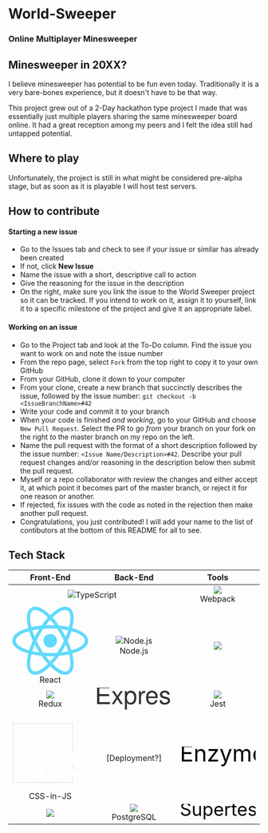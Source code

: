 # World-Sweeper
### Online Multiplayer Minesweeper

## Minesweeper in 20XX?
I believe minesweeper has potential to be fun even today. Traditionally it is a very bare-bones experience, but it doesn't have to be that way.

This project grew out of a 2-Day hackathon type project I made that was essentially just multiple players sharing the same minesweeper board online. It had a great reception among my peers and I felt the idea still had untapped potential.

## Where to play
Unfortunately, the project is still in what might be considered pre-alpha stage, but as soon as it is playable I will host test servers.

## How to contribute
#### Starting a new issue
- Go to the Issues tab and check to see if your issue or similar has already been created
- If not, click **New Issue**
- Name the issue with a short, descriptive call to action
- Give the reasoning for the issue in the description
- On the right, make sure you link the issue to the World Sweeper project so it can be tracked. If you intend to work on it, assign it to yourself, link it to a specific milestone of the project and give it an appropriate label.

#### Working on an issue
- Go to the Project tab and look at the To-Do column. Find the issue you want to work on and note the issue number
- From the repo page, select `Fork` from the top right to copy it to your own GitHub
- From your GitHub, clone it down to your computer
- From your clone, create a new branch that succinctly describes the issue, followed by the issue number: `git checkout -b <IssueBranchName>#42`
- Write your code and commit it to your branch
- When your code is finished *and working*, go to your GitHub and choose `New Pull Request`. Select the PR to go *from* your branch on your fork on the right *to* the master branch on my repo on the left.
- Name the pull request with the format of a short description followed by the issue number: `<Issue Name/Description>#42`. Describe your pull request changes and/or reasoning in the description below then submit the pull request.
- Myself or a repo collaborator with review the changes and either accept it, at which point it becomes part of the master branch, or reject it for one reason or another.
- If rejected, fix issues with the code as noted in the rejection then make another pull request.
- Congratulations, you just contributed! I will add your name to the list of contibutors at the bottom of this README for all to see.

## Tech Stack
<table style="text-align: center">
    <thead>
        <tr>
            <th style="width: 33%; text-align: center">Front-End</th>
            <th style="width: 33%; text-align: center">Back-End</th>
            <th style="width: 33%; text-align: center">Tools</th>
        </tr>
    </thead>
    <tbody>
        <tr>
            <td  colspan=2><img src="https://camo.githubusercontent.com/6effdb8103365043944db7a341e91ffe2fc234e5/68747470733a2f2f63646e2e7261776769742e636f6d2f706564726f6d616c74657a2f747970657363726970742d6c6f676f2d72656372656174696f6e2f6d61737465722f6c6f676f732f747970657363726970742d636f6c6f722d6c6f676f2e737667" alt="TypeScript"/></td>
            <td><img src="https://webpack.js.org/d19378a95ebe6b15d5ddea281138dcf4.svg"><br>Webpack</td>
        </tr>
        <tr>
            <td><img src="data:image/svg+xml;base64,PHN2ZyB4bWxucz0iaHR0cDovL3d3dy53My5vcmcvMjAwMC9zdmciIHZpZXdCb3g9Ii0xMS41IC0xMC4yMzE3NCAyMyAyMC40NjM0OCI+CiAgPHRpdGxlPlJlYWN0IExvZ288L3RpdGxlPgogIDxjaXJjbGUgY3g9IjAiIGN5PSIwIiByPSIyLjA1IiBmaWxsPSIjNjFkYWZiIi8+CiAgPGcgc3Ryb2tlPSIjNjFkYWZiIiBzdHJva2Utd2lkdGg9IjEiIGZpbGw9Im5vbmUiPgogICAgPGVsbGlwc2Ugcng9IjExIiByeT0iNC4yIi8+CiAgICA8ZWxsaXBzZSByeD0iMTEiIHJ5PSI0LjIiIHRyYW5zZm9ybT0icm90YXRlKDYwKSIvPgogICAgPGVsbGlwc2Ugcng9IjExIiByeT0iNC4yIiB0cmFuc2Zvcm09InJvdGF0ZSgxMjApIi8+CiAgPC9nPgo8L3N2Zz4K"><br>React</td>
            <td><img src="https://upload.wikimedia.org/wikipedia/commons/thumb/d/d9/Node.js_logo.svg/200px-Node.js_logo.svg.png" alt="Node.js"/><br>Node.js</td>
            <td><img src="https://d33wubrfki0l68.cloudfront.net/7a197cfe44548cc1a3f581152af70a3051e11671/78df8/img/babel.svg"></td>
        </tr>
        <tr>
            <td><img src="https://redux.js.org/img/redux.svg"><br>Redux</td>
            <td><svg width="100%" height="100%" viewBox="15 -200 925 300"
     xmlns="http://www.w3.org/2000/svg" xmlns:xlink="http://www.w3.org/1999/xlink">
     <style>.font {font-family: helvetica neue,open sans,sans-serif;}</style>
    <text font-size="300" font-weight="100" fill="#333" class="font">Express</text>
  </svg></td>
            <td><img src="https://camo.githubusercontent.com/b8606e6a237d8e7e7800067f0f739129da1fa6f8/687474703a2f2f7365656b6c6f676f2e636f6d2f696d616765732f4a2f6a6573742d6c6f676f2d463939303145424246372d7365656b6c6f676f2e636f6d2e706e67"><br>Jest</td>
        </tr>
        <tr>
            <td><svg xmlns="http://www.w3.org/2000/svg" viewBox="0 0 120 120" class="c0212 c027"><path fill="transparent" d="M0 13h95v94H0z"></path><path fill="#eee" d="M96,107.5H0v-95h96V107.5z M1.803,105.705h92.393v-91.41H1.803C1.803,14.295,1.803,105.705,1.803,105.705z"></path><path fill="#fff" d="M64.294 86.574c1.903 3.108 4.379 5.392 8.759 5.392 3.679 0 6.029-1.839 6.029-4.379 0-3.044-2.414-4.123-6.464-5.894l-2.219-.952c-6.407-2.729-10.663-6.149-10.663-13.378 0-6.659 5.073-11.728 13.003-11.728 5.645 0 9.704 1.965 12.628 7.109l-6.914 4.439c-1.522-2.73-3.164-3.805-5.714-3.805-2.601 0-4.249 1.65-4.249 3.805 0 2.663 1.65 3.742 5.459 5.392l2.22.951c7.544 3.235 11.803 6.533 11.803 13.948 0 7.993-6.279 12.373-14.713 12.373-8.246 0-13.573-3.929-16.18-9.079 0-.002 7.215-4.194 7.215-4.194zm32.029 0c1.903 3.108 4.379 5.392 8.759 5.392 3.679 0 6.029-1.839 6.029-4.379 0-3.044-2.414-4.123-6.464-5.894l-2.219-.952c-6.407-2.729-10.663-6.149-10.663-13.378 0-6.659 5.073-11.728 13.003-11.728 5.645 0 9.704 1.965 12.628 7.109l-6.914 4.439c-1.522-2.73-3.164-3.805-5.714-3.805-2.601 0-4.249 1.65-4.249 3.805 0 2.663 1.65 3.742 5.459 5.392l2.22.951C115.741 76.76 120 80.058 120 87.473c0 7.993-6.279 12.373-14.713 12.373-8.246 0-13.573-3.929-16.18-9.079l7.216-4.193zm-63.393.77c1.395 2.475 2.664 4.567 5.714 4.567 2.917 0 4.757-1.141 4.757-5.579V56.141h8.878v30.31c0 9.193-5.39 13.378-13.258 13.378-7.109 0-11.226-3.679-13.32-8.11l7.229-4.375c0-.001 0 0 0 0z"></path></svg><br>CSS-in-JS</td>
            <td>[Deployment?]</td>
            <td><svg width="100%" height="100%" viewBox="0 -200 1000 300"
     xmlns="http://www.w3.org/2000/svg" xmlns:xlink="http://www.w3.org/1999/xlink">
    <text font-size="300" fill="black">
      Enzyme
    </text>
  </svg></td>
        </tr>
        <tr>
            <td><img src="https://www.pixijs.com/wp/wp-content/uploads/pixijs-v5-logo-sml2x.png"></td>
            <td><img src="https://www.postgresql.org/media/img/about/press/elephant.png"><br>PostgreSQL</td>
            <td><svg width="100%" height="100%" viewBox="0 -200 1250 300"
     xmlns="http://www.w3.org/2000/svg" xmlns:xlink="http://www.w3.org/1999/xlink">
    <text font-size="300" fill="black">
      Supertest
    </text>
  </svg>
  </td>
        </tr>
    </tbody>
</table>